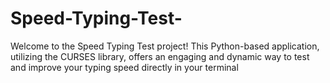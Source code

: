 # Speed-Typing-Test-
Welcome to the Speed Typing Test project! This Python-based application, utilizing the CURSES library, offers an engaging and dynamic way to test and improve your typing speed directly in your terminal
